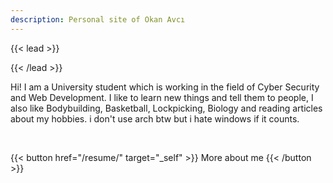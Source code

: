 ```yaml
---
description: Personal site of Okan Avcı
---
```


{{< lead >}}

{{< /lead >}}

Hi! I am a University student which is working in the field of Cyber Security and Web Development. I like to learn new things and tell them to people, I also like Bodybuilding, Basketball, Lockpicking, Biology and reading articles about my hobbies. i don't use arch btw but i hate windows if it counts.


<br>

{{< button href="/resume/" target="_self" >}}
More about me
{{< /button >}}